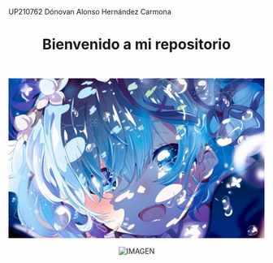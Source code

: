 UP210762
Dónovan Alonso Hernández Carmona

<center>

<h1>Bienvenido a mi repositorio</h1>

<br>

![Screenshot](719179.png)

![IMAGEN](https://github.com/up210762/UP210762_CPP/blob/main/IMAGENES/mylivewallpapers-com-Vegeta.gif)

<br>
